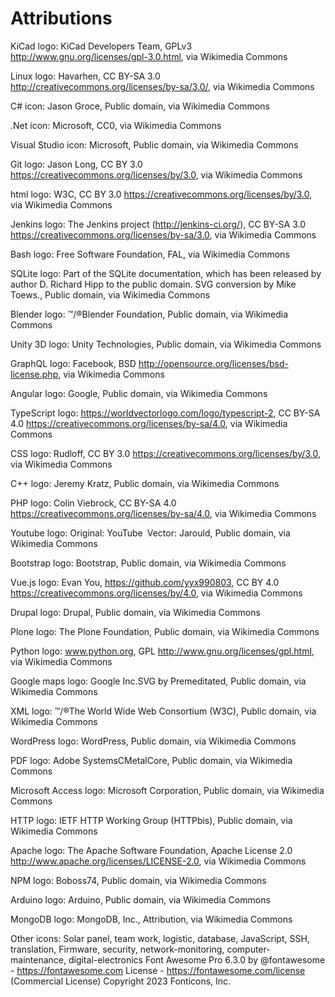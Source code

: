 # Attributions

KiCad logo:
KiCad Developers Team, GPLv3 <http://www.gnu.org/licenses/gpl-3.0.html>, via Wikimedia Commons

Linux logo:
Havarhen, CC BY-SA 3.0 <http://creativecommons.org/licenses/by-sa/3.0/>, via Wikimedia Commons

C# icon:
Jason Groce, Public domain, via Wikimedia Commons

.Net icon:
Microsoft, CC0, via Wikimedia Commons

Visual Studio icon:
Microsoft, Public domain, via Wikimedia Commons

Git logo:
Jason Long, CC BY 3.0 <https://creativecommons.org/licenses/by/3.0>, via Wikimedia Commons

html logo:
W3C, CC BY 3.0 <https://creativecommons.org/licenses/by/3.0>, via Wikimedia Commons

Jenkins logo:
The Jenkins project (http://jenkins-ci.org/), CC BY-SA 3.0 <https://creativecommons.org/licenses/by-sa/3.0>, via Wikimedia Commons

Bash logo:
Free Software Foundation, FAL, via Wikimedia Commons

SQLite logo:
Part of the SQLite documentation, which has been released by author D. Richard Hipp to the public domain. SVG conversion by Mike Toews., Public domain, via Wikimedia Commons

Blender logo:
™/®Blender Foundation, Public domain, via Wikimedia Commons

Unity 3D logo:
Unity Technologies, Public domain, via Wikimedia Commons

GraphQL logo:
Facebook, BSD <http://opensource.org/licenses/bsd-license.php>, via Wikimedia Commons

Angular logo:
Google, Public domain, via Wikimedia Commons

TypeScript logo:
https://worldvectorlogo.com/logo/typescript-2, CC BY-SA 4.0 <https://creativecommons.org/licenses/by-sa/4.0>, via Wikimedia Commons

CSS logo:
Rudloff, CC BY 3.0 <https://creativecommons.org/licenses/by/3.0>, via Wikimedia Commons

C++ logo:
Jeremy Kratz, Public domain, via Wikimedia Commons

PHP logo:
Colin Viebrock, CC BY-SA 4.0 <https://creativecommons.org/licenses/by-sa/4.0>, via Wikimedia Commons

Youtube logo:
Original: YouTube Vector:  Jarould, Public domain, via Wikimedia Commons

Bootstrap logo:
Bootstrap, Public domain, via Wikimedia Commons

Vue.js logo:
Evan You, https://github.com/yyx990803, CC BY 4.0 <https://creativecommons.org/licenses/by/4.0>, via Wikimedia Commons

Drupal logo:
Drupal, Public domain, via Wikimedia Commons

Plone logo:
The Plone Foundation, Public domain, via Wikimedia Commons

Python logo:
www.python.org, GPL <http://www.gnu.org/licenses/gpl.html>, via Wikimedia Commons

Google maps logo:
Google Inc.SVG by Premeditated, Public domain, via Wikimedia Commons

XML logo:
™/®The World Wide Web Consortium (W3C), Public domain, via Wikimedia Commons

WordPress logo:
WordPress, Public domain, via Wikimedia Commons

PDF logo:
Adobe SystemsCMetalCore, Public domain, via Wikimedia Commons

Microsoft Access logo:
Microsoft Corporation, Public domain, via Wikimedia Commons

HTTP logo:
IETF HTTP Working Group (HTTPbis), Public domain, via Wikimedia Commons

Apache logo:
The Apache Software Foundation, Apache License 2.0 <http://www.apache.org/licenses/LICENSE-2.0>, via Wikimedia Commons

NPM logo:
Boboss74, Public domain, via Wikimedia Commons

Arduino logo:
Arduino, Public domain, via Wikimedia Commons

MongoDB logo:
MongoDB, Inc., Attribution, via Wikimedia Commons

Other icons:
Solar panel, team work, logistic, database, JavaScript, SSH, translation, Firmware, security, network-monitoring, computer-maintenance, digital-electronics
Font Awesome Pro 6.3.0 by @fontawesome - https://fontawesome.com License - https://fontawesome.com/license (Commercial License) Copyright 2023 Fonticons, Inc.
